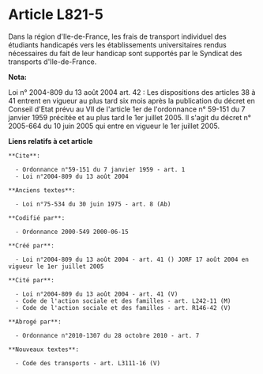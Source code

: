 # Article L821-5

Dans la région d'Ile-de-France, les frais de transport individuel des étudiants handicapés vers les établissements
universitaires rendus nécessaires du fait de leur handicap sont supportés par le Syndicat des transports d'Ile-de-France.

**Nota:**

Loi n° 2004-809 du 13 août 2004 art. 42 : Les dispositions des articles 38 à 41 entrent en vigueur au plus tard six mois
après la publication du décret en Conseil d'Etat prévu au VII de l'article 1er de l'ordonnance n° 59-151 du 7 janvier 1959
précitée et au plus tard le 1er juillet 2005. Il s'agit du décret n° 2005-664 du 10 juin 2005 qui entre en vigueur le 1er
juillet 2005.

**Liens relatifs à cet article**

	**Cite**:

	  - Ordonnance n°59-151 du 7 janvier 1959 - art. 1
	  - Loi n°2004-809 du 13 août 2004

	**Anciens textes**:

	  - Loi n°75-534 du 30 juin 1975 - art. 8 (Ab)

	**Codifié par**:

	  - Ordonnance 2000-549 2000-06-15

	**Créé par**:

	  - Loi n°2004-809 du 13 août 2004 - art. 41 () JORF 17 août 2004 en vigueur le 1er juillet 2005

	**Cité par**:

	  - Loi n°2004-809 du 13 août 2004 - art. 41 (V)
	  - Code de l'action sociale et des familles - art. L242-11 (M)
	  - Code de l'action sociale et des familles - art. R146-42 (V)

	**Abrogé par**:

	  - Ordonnance n°2010-1307 du 28 octobre 2010 - art. 7

	**Nouveaux textes**:

	  - Code des transports - art. L3111-16 (V)
